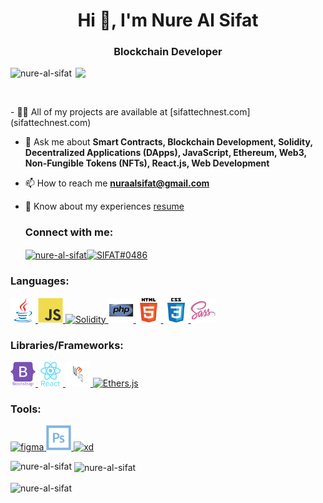 <h1 align="center">Hi 👋, I'm Nure Al Sifat</h1>
        <h3 align="center">Blockchain Developer</h3>
        <img align='right' width='400' src="https://media.giphy.com/media/i1JHRZSXO9LZZDHqii/giphy.gif"></img>
        <p align="left"> <img src="https://komarev.com/ghpvc/?username=nure-al-sifat&label=Profile%20views&color=0e75b6&style=flat" alt="nure-al-sifat" /> </p>
        <p align="left"> <a href="https://twitter.com/" target="blank"><img src="https://img.shields.io/twitter/follow/?logo=twitter&style=for-the-badge" alt="" /></a> </p>    
       - 👨‍💻 All of my projects are available at [sifattechnest.com](sifattechnest.com)

- 💬 Ask me about **Smart Contracts, Blockchain Development, Solidity, Decentralized Applications (DApps), JavaScript, Ethereum, Web3, Non-Fungible Tokens (NFTs), React.js, Web Development**

- 📫 How to reach me **nuraalsifat@gmail.com**

- 📄 Know about my experiences [resume](resume)
        <h3 align="left">Connect with me:</h3> 
        <p align="left"><a href="https://www.linkedin.com/in/nure-al-sifat-289731156/" target="blank"><img align="center" src="https://raw.githubusercontent.com/rahuldkjain/github-profile-readme-generator/master/src/images/icons/Social/linked-in-alt.svg" alt="nure-al-sifat" height="30" width="40" /></a><a href="https://discord.gg/SIFAT#0486" target="blank"><img align="center" src="https://raw.githubusercontent.com/rahuldkjain/github-profile-readme-generator/master/src/images/icons/Social/discord.svg" alt="SIFAT#0486" height="30" width="40" /></a></p>
<h3 align="left">Languages:</h3>
        <p align="left">
            <a href="https://www.java.com" target="_blank" rel="noreferrer"> <img src="https://raw.githubusercontent.com/devicons/devicon/master/icons/java/java-original.svg" alt="java" width="40" height="40"/> </a>
             <a href="https://developer.mozilla.org/en-US/docs/Web/JavaScript" target="_blank" rel="noreferrer"> <img src="https://raw.githubusercontent.com/devicons/devicon/master/icons/javascript/javascript-original.svg" alt="javascript" width="40" height="40"/> </a>
             <a href="" target="_blank" rel="noreferrer"> <img src="https://docs.soliditylang.org/en/v0.8.11/_static/logo.svg" alt="Solidity" width="40" height="40"/> </a>
             <a href="" target="_blank" rel="noreferrer"> <img src="https://raw.githubusercontent.com/devicons/devicon/master/icons/php/php-original.svg" alt="PHP" width="40" height="40"/> </a> <a href="https://www.w3.org/html/" target="_blank" rel="noreferrer"> <img src="https://raw.githubusercontent.com/devicons/devicon/master/icons/html5/html5-original-wordmark.svg" alt="html5" width="40" height="40"/> </a> <a href="https://www.w3schools.com/css/" target="_blank" rel="noreferrer"> <img src="https://raw.githubusercontent.com/devicons/devicon/master/icons/css3/css3-original-wordmark.svg" alt="css3" width="40" height="40"/> </a> <a href="https://sass-lang.com" target="_blank" rel="noreferrer"> <img src="https://raw.githubusercontent.com/devicons/devicon/master/icons/sass/sass-original.svg" alt="sass" width="40" height="40"/> </a> </p>
        <h3 align="left">Libraries/Frameworks:</h3>
        <p align="left"><a href="https://getbootstrap.com" target="_blank" rel="noreferrer"> <img src="https://raw.githubusercontent.com/devicons/devicon/master/icons/bootstrap/bootstrap-plain-wordmark.svg" alt="bootstrap" width="40" height="40"/> </a><a href="https://reactjs.org/" target="_blank" rel="noreferrer"> <img src="https://raw.githubusercontent.com/devicons/devicon/master/icons/react/react-original-wordmark.svg" alt="react" width="40" height="40"/> </a><a href="https://web3.js/" target="_blank" rel="noreferrer"> <img src="https://raw.githubusercontent.com/ChainSafe/web3.js/1.x/assets/logo/web3js.svg" alt="web3js" width="40" height="40"/> </a> <a href="" target="_blank" rel="noreferrer"> <img src="https://raw.githubusercontent.com/ethers-io/ethers.js/master/docs/favicon.ico" alt="Ethers.js" width="40" height="40"/> </a></p>
        <h3 align="left">Tools:</h3>
        <p align="left">  <a href="https://www.figma.com/" target="_blank" rel="noreferrer"> <img src="https://www.vectorlogo.zone/logos/figma/figma-icon.svg" alt="figma" width="40" height="40"/> </a>  <a href="https://www.photoshop.com/en" target="_blank" rel="noreferrer"> <img src="https://raw.githubusercontent.com/devicons/devicon/master/icons/photoshop/photoshop-line.svg" alt="photoshop" width="40" height="40"/> </a> <a href="https://www.adobe.com/products/xd.html" target="_blank" rel="noreferrer"> <img src="https://cdn.worldvectorlogo.com/logos/adobe-xd.svg" alt="xd" width="40" height="40"/> </a> </p>
 <p><img align="left" src="https://github-readme-stats.vercel.app/api/top-langs?username=nure-al-sifat&show_icons=true&locale=en&layout=compact" alt="nure-al-sifat" /></p>
        <p>&nbsp;<img align="center" src="https://github-readme-stats.vercel.app/api?username=nure-al-sifat&show_icons=true&locale=en" alt="nure-al-sifat" /></p>
        <p><img align="center" src="https://github-readme-streak-stats.herokuapp.com/?user=nure-al-sifat&" alt="nure-al-sifat" /></p>
